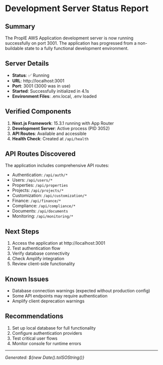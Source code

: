 # Development Server Status Report

## Summary
The PropIE AWS Application development server is now running successfully on port 3001. The application has progressed from a non-buildable state to a fully functional development environment.

## Server Details
- **Status**: ✅ Running
- **URL**: http://localhost:3001
- **Port**: 3001 (3000 was in use)
- **Started**: Successfully initialized in 4.1s
- **Environment Files**: .env.local, .env loaded

## Verified Components
1. **Next.js Framework**: 15.3.1 running with App Router
2. **Development Server**: Active process (PID 3052)
3. **API Routes**: Available and accessible
4. **Health Check**: Created at `/api/health`

## API Routes Discovered
The application includes comprehensive API routes:
- Authentication: `/api/auth/*`
- Users: `/api/users/*`
- Properties: `/api/properties`
- Projects: `/api/projects/*`
- Customization: `/api/customization/*`
- Finance: `/api/finance/*`
- Compliance: `/api/compliance/*`
- Documents: `/api/documents`
- Monitoring: `/api/monitoring/*`

## Next Steps
1. Access the application at http://localhost:3001
2. Test authentication flow
3. Verify database connectivity
4. Check Amplify integration
5. Review client-side functionality

## Known Issues
- Database connection warnings (expected without production config)
- Some API endpoints may require authentication
- Amplify client deprecation warnings

## Recommendations
1. Set up local database for full functionality
2. Configure authentication providers
3. Test critical user flows
4. Monitor console for runtime errors

---
*Generated: ${new Date().toISOString()}*